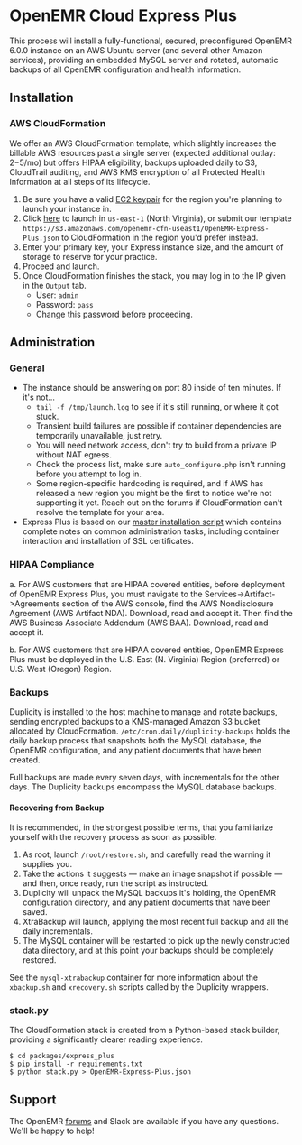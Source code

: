 # OpenEMR Cloud Express Plus

This process will install a fully-functional, secured, preconfigured OpenEMR 6.0.0 instance on an AWS Ubuntu server (and several other Amazon services), providing an embedded MySQL server and rotated, automatic backups of all OpenEMR configuration and health information.

## Installation

### AWS CloudFormation

We offer an AWS CloudFormation template, which slightly increases the billable AWS resources past a single server (expected additional outlay: $2-$5/mo) but offers HIPAA eligibility, backups uploaded daily to S3, CloudTrail auditing, and AWS KMS encryption of all Protected Health Information at all steps of its lifecycle.

1. Be sure you have a valid [EC2 keypair](https://docs.aws.amazon.com/AWSEC2/latest/UserGuide/ec2-key-pairs.html) for the region you're planning to launch your instance in.
2. Click [here](https://console.aws.amazon.com/cloudformation/home?region=us-east-1#/stacks/new?stackName=OpenEMR&templateURL=https://s3.amazonaws.com/openemr-cfn-useast1/OpenEMR-Express-Plus.json) to launch in `us-east-1` (North Virginia), or submit our template `https://s3.amazonaws.com/openemr-cfn-useast1/OpenEMR-Express-Plus.json` to CloudFormation in the region you'd prefer instead.   
3. Enter your primary key, your Express instance size, and the amount of storage to reserve for your practice.
4. Proceed and launch.
5. Once CloudFormation finishes the stack, you may log in to the IP given in the ``Output`` tab.
   * User: `admin`
   * Password: `pass`
   * Change this password before proceeding.

## Administration

### General

* The instance should be answering on port 80 inside of ten minutes. If it's not...
  * `tail -f /tmp/launch.log` to see if it's still running, or where it got stuck.
  * Transient build failures are possible if container dependencies are temporarily unavailable, just retry.
  * You will need network access, don't try to build from a private IP without NAT egress.
  * Check the process list, make sure `auto_configure.php` isn't running before you attempt to log in.
  * Some region-specific hardcoding is required, and if AWS has released a new region you might be the first to notice we're not supporting it yet. Reach out on the forums if CloudFormation can't resolve the template for your area.
* Express Plus is based on our [master installation script](../lightsail) which contains complete notes on common administration tasks, including container interaction and installation of SSL certificates.

### HIPAA Compliance

a. For AWS customers that are HIPAA covered entities, before deployment of OpenEMR Express Plus, you must navigate to the Services->Artifact->Agreements section of the AWS console, find the AWS Nondisclosure Agreement (AWS Artifact NDA).  Download, read and accept it.  Then find the AWS Business Associate Addendum (AWS BAA).  Download, read and accept it.

b. For AWS customers that are HIPAA covered entities, OpenEMR Express Plus must be deployed in the U.S. East (N. Virginia) Region (preferred) or U.S. West (Oregon) Region.

### Backups

Duplicity is installed to the host machine to manage and rotate backups, sending encrypted backups to a KMS-managed Amazon S3 bucket allocated by CloudFormation. `/etc/cron.daily/duplicity-backups` holds the daily backup process that snapshots both the MySQL database, the OpenEMR configuration, and any patient documents that have been created.

Full backups are made every seven days, with incrementals for the other days. The Duplicity backups encompass the MySQL database backups.

#### Recovering from Backup

It is recommended, in the strongest possible terms, that you familiarize yourself with the recovery process as soon as possible.

1. As root, launch `/root/restore.sh`, and carefully read the warning it supplies you.
2. Take the actions it suggests &mdash; make an image snapshot if possible &mdash; and then, once ready, run the script as instructed.
3. Duplicity will unpack the MySQL backups it's holding, the OpenEMR configuration directory, and any patient documents that have been saved.
4. XtraBackup will launch, applying the most recent full backup and all the daily incrementals.
5. The MySQL container will be restarted to pick up the newly constructed data directory, and at this point your backups should be completely restored.

See the `mysql-xtrabackup` container for more information about the `xbackup.sh` and `xrecovery.sh` scripts called by the Duplicity wrappers.

### stack.py

The CloudFormation stack is created from a Python-based stack builder, providing a significantly clearer reading experience.

```
$ cd packages/express_plus
$ pip install -r requirements.txt
$ python stack.py > OpenEMR-Express-Plus.json
```

## Support

The OpenEMR [forums](https://community.open-emr.org/) and Slack are available if you have any questions. We'll be happy to help!
